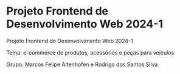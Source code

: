 # Projeto Frontend de Desenvolvimento Web 2024-1

Projeto Frontend de Desenvolvimento Web 2024-1

Tema: e-commerce de produtos, acessórios e peças para veículos

Grupo: Marcos Felipe Altenhofen e Rodrigo dos Santos Silva
